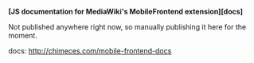 
**[JS documentation for MediaWiki's MobileFrontend extension][docs]**

Not published anywhere right now, so manually publishing it here for the
moment.

docs: http://chimeces.com/mobile-frontend-docs

